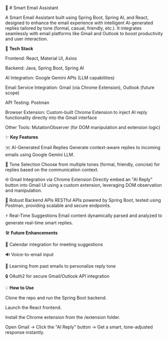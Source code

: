 🚀 # Smart Email Assistant


A Smart Email Assistant built using Spring Boot, Spring AI, and React,
designed to enhance the email experience with intelligent AI-generated replies tailored by tone (formal, casual, friendly, etc.). 
It integrates seamlessly with email platforms like Gmail and Outlook to boost productivity and user interaction.

🔧 **Tech Stack**

Frontend: React, Material UI, Axios

Backend: Java, Spring Boot, Spring AI

AI Integration: Google Gemini APIs (LLM capabilities)

Email Service Integration: Gmail (via Chrome Extension), Outlook (future scope)

API Testing: Postman

Browser Extension: Custom-built Chrome Extension to inject AI reply functionality directly into the Gmail interface

Other Tools: MutationObserver (for DOM manipulation and extension logic)

✨ **Key Features**

✉️ AI-Generated Email Replies
Generate context-aware replies to incoming emails using Google Gemini LLM.

🎯 Tone Selection
Choose from multiple tones (formal, friendly, concise) for replies based on the communication context.

🌐 Gmail Integration via Chrome Extension
Directly embed an "AI Reply" button into Gmail UI using a custom extension, leveraging DOM observation and manipulation.

🧪 Robust Backend APIs
RESTful APIs powered by Spring Boot, tested using Postman, providing scalable and secure endpoints.

⚡ Real-Time Suggestions
Email content dynamically parsed and analyzed to generate real-time smart replies.



🛠️ **Future Enhancements**

📆 Calendar integration for meeting suggestions

🔊 Voice-to-email input

🧠 Learning from past emails to personalize reply tone

🔒 OAuth2 for secure Gmail/Outlook API integration


💡 **How to Use**

Clone the repo and run the Spring Boot backend.

Launch the React frontend.

Install the Chrome extension from the /extension folder.

Open Gmail → Click the "AI Reply" button → Get a smart, tone-adjusted response instantly.
